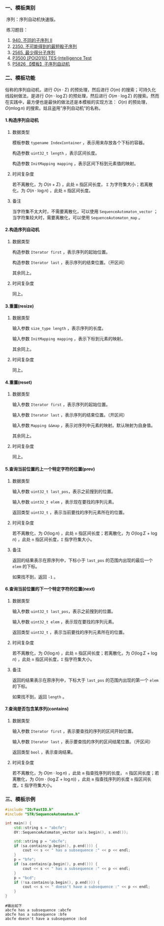 ### 一、模板类别

​	序列：序列自动机快速版。

​	练习题目：

1. [940. 不同的子序列 II](https://leetcode.cn/problems/distinct-subsequences-ii)
2. [2350. 不可能得到的最短骰子序列](https://leetcode.cn/problems/shortest-impossible-sequence-of-rolls)
3. [2565. 最少得分子序列](https://leetcode.cn/problems/subsequence-with-the-minimum-score)
4. [P3500 [POI2010] TES-Intelligence Test](https://www.luogu.com.cn/problem/P3500)
5. [P5826 【模板】子序列自动机](https://www.luogu.com.cn/problem/P5826)

### 二、模板功能

   俗称的序列自动机，进行 $O(n\cdot \Sigma)$  的预处理，然后进行 $O(m)$ 的搜索；可持久化线段树做法，是进行 $O(n\cdot \log\Sigma)$  的预处理，然后进行 $O(m\cdot\log\Sigma)$ 的搜索。然而在实践中，最方便也是最快的做法还是本模板的实现方法： $O(n)$ 的预处理， $O(m\log n)$ 的搜索。姑且盗用”序列自动机“的名称。

#### 1.构造序列自动机

1. 数据类型

   模板参数 `typename IndexContainer` ，表示用来存放各个下标的容器。

   构造参数 `uint32_t length` ，表示区间长度。

   构造参数 `InitMapping mapping` ，表示区间下标到元素值的映射。

2. 时间复杂度

   若不离散化，为 $O(n+\Sigma)$ ，此处 `n` 指区间长度， `Σ` 为字符集大小；若离散化，为 $O(n\cdot\log n)$ ，此处 `n` 指区间长度。

3. 备注

   当字符集不太大时，不需要离散化，可以使用 `SequenceAutomaton_vector` ；当字符集较大时，需要离散化，可以使用 `SequenceAutomaton_map` 。

#### 2.构造序列自动机

1. 数据类型

   构造参数 `Iterator first` ，表示序列的起始位置。

   构造参数 `Iterator last` ，表示序列的结束位置。（开区间）

   其余同上。

2. 时间复杂度

   同上。

#### 3.重置(resize)

1. 数据类型

   输入参数 `size_type length` ，表示序列的长度。

   输入参数 `InitMapping mapping` ，表示下标到元素的映射。

   其余同上。

2. 时间复杂度

   同上。

#### 4.重置(reset)

1. 数据类型

   输入参数 `Iterator first` ，表示序列的起始位置。

   输入参数 `Iterator last` ，表示序列的结束位置。（开区间）

   输入参数 `Mapping &&map` ，表示对序列中元素的映射。默认映射为自身值。

   其余同上。

2. 时间复杂度

   同上。

#### 5.查询当前位置的上一个特定字符的位置(prev)

1. 数据类型

   输入参数 `uint32_t last_pos`，表示之前搜到的位置。

   输入参数 `uint32_t elem` ，表示现在要找的序列元素。

   返回类型 `uint32_t` ，表示当前要找的序列元素所在的位置。

2. 时间复杂度

   若不离散化，为 $O(\log n)$ ，此处 `n` 指区间长度；若离散化，为 $O(\log \Sigma + \log n)$ ，此处 `n` 指区间长度，`Σ` 指字符集大小。
   
3. 备注

   返回的结果表示在原序列中，下标小于 `last_pos` 的范围内出现的最后一个 `elem` 的下标。

   如果找不到，返回 `-1` 。


#### 6.查询当前位置的下一个特定字符的位置(next)

1. 数据类型

   输入参数 `uint32_t last_pos`，表示之前搜到的位置。

   输入参数 `uint32_t elem` ，表示现在要找的序列元素。

   返回类型 `uint32_t` ，表示当前要找的序列元素所在的位置。

2. 时间复杂度

   若不离散化，为 $O(\log n)$ ，此处 `n` 指区间长度；若离散化，为 $O(\log \Sigma + \log n)$ ，此处 `n` 指区间长度，`Σ` 指字符集大小。
   
3. 备注

   返回的结果表示在原序列中，下标大于 `last_pos` 的范围内出现的第一个 `elem` 的下标。

   如果找不到，返回 `length` 。

#### 7.查询是否包含某序列(contains)

1. 数据类型

   输入参数 `Iterator first` ，表示要查找的序列的区间开始位置。

   输入参数 `Iterator last` ，表示要查找的序列的区间结尾位置。（开区间）

   返回类型 `bool` ，表示查询结果。

2. 时间复杂度

   若不离散化，为 $O(m\cdot\log n)$ ，此处 `m` 指查找序列的长度， `n` 指区间长度；若离散化，为 $O(m\cdot(\log \Sigma + \log n))$ ，此处 `m` 指查找序列的长度 `n` 指区间长度，`Σ` 指字符集大小。

### 三、模板示例

```c++
#include "IO/FastIO.h"
#include "STR/SequenceAutomaton.h"

int main() {
    std::string s = "abcfe";
    OY::SequenceAutomaton_vector sa(s.begin(), s.end());

    std::string p = "abcfe";
    if (sa.contains(p.begin(), p.end())) {
        cout << s << " has a subsequence :" << p << endl;
    }
    p = "bfe";
    if (sa.contains(p.begin(), p.end())) {
        cout << s << " has a subsequence :" << p << endl;
    }
    p = "bcd";
    if (!sa.contains(p.begin(), p.end())) {
        cout << s << " doesn't have a subsequence :" << p << endl;
    }
}
```

```
#输出如下
abcfe has a subsequence :abcfe
abcfe has a subsequence :bfe
abcfe doesn't have a subsequence :bcd

```

